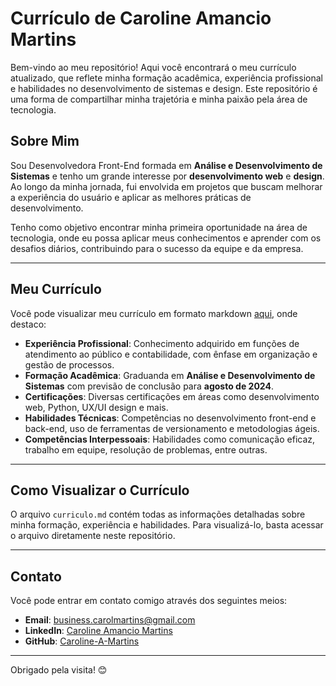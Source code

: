 # Currículo de Caroline Amancio Martins

Bem-vindo ao meu repositório! Aqui você encontrará o meu currículo atualizado, que reflete minha formação acadêmica, experiência profissional e habilidades no desenvolvimento de sistemas e design. Este repositório é uma forma de compartilhar minha trajetória e minha paixão pela área de tecnologia.

## Sobre Mim

Sou Desenvolvedora Front-End formada em **Análise e Desenvolvimento de Sistemas** e tenho um grande interesse por **desenvolvimento web** e **design**. Ao longo da minha jornada, fui envolvida em projetos que buscam melhorar a experiência do usuário e aplicar as melhores práticas de desenvolvimento. 

Tenho como objetivo encontrar minha primeira oportunidade na área de tecnologia, onde eu possa aplicar meus conhecimentos e aprender com os desafios diários, contribuindo para o sucesso da equipe e da empresa.

---

## Meu Currículo

Você pode visualizar meu currículo em formato markdown [aqui](curriculo.md), onde destaco:

- **Experiência Profissional**: Conhecimento adquirido em funções de atendimento ao público e contabilidade, com ênfase em organização e gestão de processos.
- **Formação Acadêmica**: Graduanda em **Análise e Desenvolvimento de Sistemas** com previsão de conclusão para **agosto de 2024**.
- **Certificações**: Diversas certificações em áreas como desenvolvimento web, Python, UX/UI design e mais.
- **Habilidades Técnicas**: Competências no desenvolvimento front-end e back-end, uso de ferramentas de versionamento e metodologias ágeis.
- **Competências Interpessoais**: Habilidades como comunicação eficaz, trabalho em equipe, resolução de problemas, entre outras.

---

## Como Visualizar o Currículo

O arquivo `curriculo.md` contém todas as informações detalhadas sobre minha formação, experiência e habilidades. Para visualizá-lo, basta acessar o arquivo diretamente neste repositório.

---

## Contato

Você pode entrar em contato comigo através dos seguintes meios:

- **Email**: business.carolmartins@gmail.com  
- **LinkedIn**: [Caroline Amancio Martins](https://linkedin.com/in/caroline-amancio-martins)  
- **GitHub**: [Caroline-A-Martins](https://github.com/Caroline-A-Martins)

---


Obrigado pela visita! 😊
